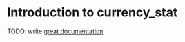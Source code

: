 # Introduction to currency_stat

TODO: write [great documentation](http://jacobian.org/writing/what-to-write/)

